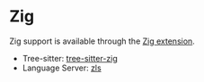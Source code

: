 ﻿# Zig

Zig support is available through the [Zig extension](https://github.com/CodeOrbit-extensions/zig).

- Tree-sitter: [tree-sitter-zig](https://github.com/tree-sitter-grammars/tree-sitter-zig)
- Language Server: [zls](https://github.com/zigtools/zls)
